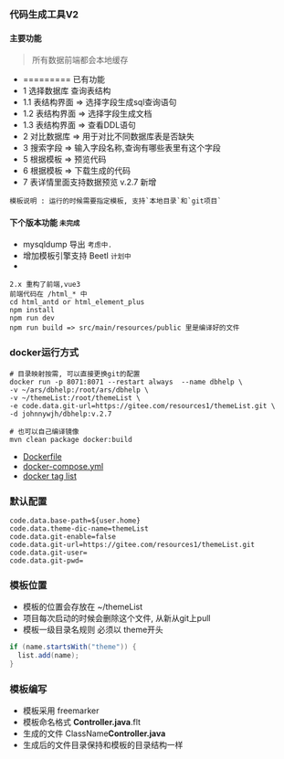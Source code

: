 ### 代码生成工具V2 
#### 主要功能
> 所有数据前端都会本地缓存
- ========= 已有功能
- 1 选择数据库 查询表结构
- 1.1 表结构界面 => 选择字段生成sql查询语句
- 1.2 表结构界面 => 选择字段生成文档
- 1.3 表结构界面 => 查看DDL语句
- 2 对比数据库 => 用于对比不同数据库表是否缺失
- 3 搜索字段 => 输入字段名称,查询有哪些表里有这个字段
- 5 根据模板 => 预览代码
- 6 根据模板 => 下载生成的代码
- 7 表详情里面支持数据预览  v.2.7 新增
```
模板说明 : 运行的时候需要指定模板, 支持`本地目录`和`git项目`
```

#### 下个版本功能 `未完成`
- mysqldump 导出 `考虑中.`
- 增加模板引擎支持 Beetl `计划中`
- 
```
2.x 重构了前端,vue3
前端代码在 /html_* 中
cd html_antd or html_element_plus
npm install
npm run dev
npm run build => src/main/resources/public 里是编译好的文件
```

### docker运行方式
```shell
# 目录映射按需, 可以直接更换git的配置
docker run -p 8071:8071 --restart always  --name dbhelp \
-v ~/ars/dbhelp:/root/ars/dbhelp \
-v ~/themeList:/root/themeList \
-e code.data.git-url=https://gitee.com/resources1/themeList.git \
-d johnnywjh/dbhelp:v.2.7

# 也可以自己编译镜像
mvn clean package docker:build
```
- [Dockerfile](./src/main/docker/Dockerfile)
- [docker-compose.yml](build/compose/docker-compose.yml)
- [docker tag list](https://hub.docker.com/repository/docker/johnnywjh/dbhelp)

### 默认配置
```text
code.data.base-path=${user.home}
code.data.theme-dic-name=themeList
code.data.git-enable=false
code.data.git-url=https://gitee.com/resources1/themeList.git
code.data.git-user=
code.data.git-pwd=
```

### 模板位置

- 模板的位置会存放在 ~/themeList
- 项目每次启动的时候会删除这个文件, 从新从git上pull
- 模板一级目录名规则  必须以 theme开头
```java
if (name.startsWith("theme")) {
  list.add(name);
}
```

### 模板编写

- 模板采用 freemarker
- 模板命名格式 **Controller.java**.flt
- 生成的文件   ClassName**Controller.java**
-  生成后的文件目录保持和模板的目录结构一样



